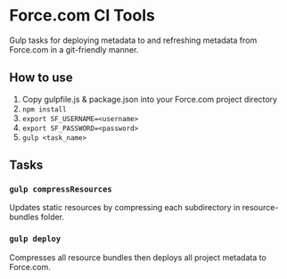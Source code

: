 Force.com CI Tools
=========================

Gulp tasks for deploying metadata to and refreshing metadata from Force.com in a git-friendly manner.


How to use
----------

1. Copy gulpfile.js & package.json into your Force.com project directory
2. `npm install`
3. `export SF_USERNAME=<username>`
4. `export SF_PASSWORD=<password>`
5. `gulp <task_name>`


Tasks
-----

### `gulp compressResources`

Updates static resources by compressing each subdirectory in resource-bundles folder.

### `gulp deploy`

Compresses all resource bundles then deploys all project metadata to Force.com.

